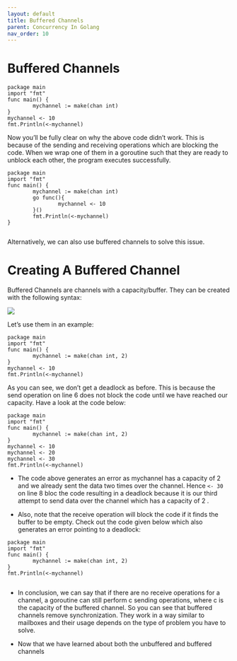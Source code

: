 ```yaml
---
layout: default
title: Buffered Channels
parent: Concurrency In Golang
nav_order: 10
---
```



# Buffered Channels



```
package main
import "fmt"
func main() {
        mychannel := make(chan int)
}
mychannel <- 10
fmt.Println(<-mychannel)

```

Now you’ll be fully clear on why the above code didn’t work. This is because of the sending and receiving operations which are blocking the code. 
When we wrap one of them in a goroutine such that they are ready to unblock each other, the program executes successfully.

```
package main
import "fmt"
func main() {
        mychannel := make(chan int)
        go func(){
                mychannel <- 10
        }()
        fmt.Println(<-mychannel)
}


```

Alternatively, we can also use buffered channels to solve this issue.

# Creating A Buffered Channel 

Buffered Channels are channels with a capacity/buffer. They can be created with the following syntax:

![](https://raw.githubusercontent.com/sangam14/GopherLabs/master/img/init-buffer-channel.png)

Let’s use them in an example:

```
package main
import "fmt"
func main() {
        mychannel := make(chan int, 2)
}
mychannel <- 10
fmt.Println(<-mychannel)

```

As you can see, we don’t get a deadlock as before. This is because the send operation on line 6 does not
block the code until we have reached our capacity. Have a look at the code below:

```
package main
import "fmt"
func main() {
        mychannel := make(chan int, 2)
}
mychannel <- 10
mychannel <- 20
mychannel <- 30
fmt.Println(<-mychannel)

```

- The code above generates an error as mychannel has a capacity of 2  and we already sent the data two times over the channel. Hence `<- 30 `  on
line 8 bloc the code resulting in a deadlock because it is our third attempt to send data over the channel which has a capacity of 2 .

- Also, note that the receive operation will block the code if it finds the buffer to be empty. Check out the code given below which also generates an
error pointing to a deadlock:

```
package main
import "fmt"
func main() {
        mychannel := make(chan int, 2)
}
fmt.Println(<-mychannel)


```

- In conclusion, we can say that if there are no receive operations for a channel, a goroutine can still perform c sending operations, where c is the capacity of the buffered channel. So you can see that buffered channels remove synchronization. They work in a way similar 
to mailboxes and their usage depends on the type of problem you have to solve.

- Now that we have learned about both the unbuffered and buffered channels

